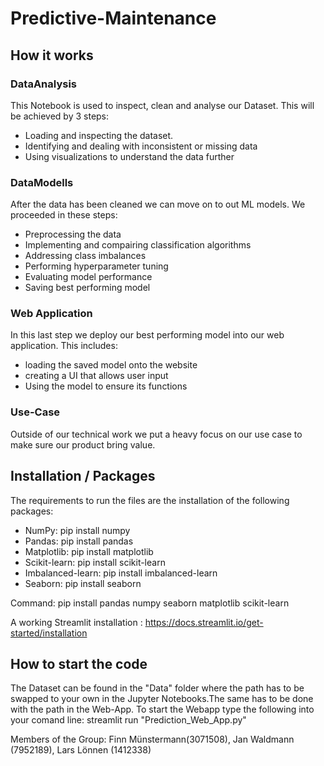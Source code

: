 # Predictive-Maintenance

## How it works

### DataAnalysis
This Notebook is used to inspect, clean and analyse our Dataset. This will be achieved by 3 steps:
- Loading and inspecting the dataset.
- Identifying and dealing with inconsistent or missing data
- Using visualizations to understand the data further

### DataModells
After the data has been cleaned we can move on to out ML models. We proceeded in these steps:
- Preprocessing the data
- Implementing and compairing classification algorithms
- Addressing class imbalances
- Performing hyperparameter tuning
- Evaluating model performance
- Saving best performing model

### Web Application

In this last step we deploy our best performing model into our web application. This includes:
- loading the saved model onto the website
- creating a UI that allows user input
- Using the model to ensure its functions

### Use-Case

Outside of our technical work we put a heavy focus on our use case to make sure our product bring value. 

## Installation / Packages

The requirements to run the files are the installation of the following packages:

- NumPy: pip install numpy
- Pandas: pip install pandas
- Matplotlib: pip install matplotlib
- Scikit-learn: pip install scikit-learn
- Imbalanced-learn: pip install imbalanced-learn
- Seaborn: pip install seaborn

Command: pip install pandas numpy seaborn matplotlib scikit-learn 

A working Streamlit installation : https://docs.streamlit.io/get-started/installation 

## How to start the code
The Dataset can be found in the "Data" folder where the path has to be swapped to your own in the Jupyter Notebooks.The same has to be done with the path in the Web-App.
To start the Webapp type the following into your comand line: streamlit run "Prediction_Web_App.py"

Members of the Group: Finn Münstermann(3071508), Jan Waldmann (7952189), Lars Lönnen (1412338)
